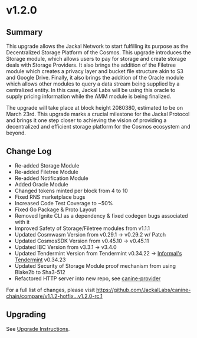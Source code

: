 # v1.2.0
## Summary
This upgrade allows the Jackal Network to start fulfilling its purpose as the Decentralized Storage Platform of the 
Cosmos. This upgrade introduces the Storage module, which allows users to pay for storage and create storage deals with 
Storage Providers. It also brings the addition of the Filetree module which creates a privacy layer and bucket file 
structure akin to S3 and Google Drive. Finally, it also brings the addition of the Oracle module which allows other 
modules to query a data stream being supplied by a centralized entity. In this case, Jackal Labs will be using this 
oracle to supply pricing information while the AMM module is being finalized.

The upgrade will take place at block height 2080380, estimated to be on March 23rd. This upgrade marks a crucial 
milestone for the Jackal Protocol and brings it one step closer to achieving the vision of providing a decentralized and 
efficient storage platform for the Cosmos ecosystem and beyond.
## Change Log
* Re-added Storage Module
* Re-added Filetree Module
* Re-added Notification Module
* Added Oracle Module
* Changed tokens minted per block from 4 to 10
* Fixed RNS marketplace bugs
* Increased Code Test Coverage to ~50%
* Fixed Go Package & Proto Layout
* Removed Ignite CLI as a dependency & fixed codegen bugs associated with it
* Improved Safety of Storage/Filetree modules from v1.1.1
* Updated Cosmwasm Version from v0.29.1 -> v0.29.2 w/ Patch
* Updated CosmosSDK Version from v0.45.10 -> v0.45.11
* Updated IBC Version from v3.3.1 -> v3.4.0
* Updated Tendermint Version from Tendermint v0.34.22 -> [Informal's Tendermint](https://github.com/tendermint/tendermint/issues/9972) v0.34.23 
* Updated Security of Storage Module proof mechanism from using Blake2b to Sha3-512
* Refactored HTTP server into new repo, see [canine-provider](https://github.com/JackalLabs/canine-provider)

For a full list of changes, please visit https://github.com/JackalLabs/canine-chain/compare/v1.1.2-hotfix...v1.2.0-rc.1

## Upgrading
See [Upgrade Instructions](https://github.com/JackalLabs/canine-chain/blob/master/upgrades/v1.2.0.md).